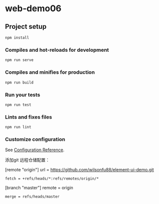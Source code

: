 # web-demo06

## Project setup
```
npm install
```

### Compiles and hot-reloads for development
```
npm run serve
```

### Compiles and minifies for production
```
npm run build
```

### Run your tests
```
npm run test
```

### Lints and fixes files
```
npm run lint
```

### Customize configuration
See [Configuration Reference](https://cli.vuejs.org/config/).


添加git 远程仓储配置：

[remote "origin"]
	url = https://github.com/wilsonfu88/element-ui-demo.git

	fetch = +refs/heads/*:refs/remotes/origin/*
	
[branch "master"]
	remote = origin

	merge = refs/heads/master


